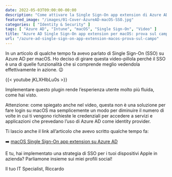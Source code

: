 ```yaml
---
date: 2022-05-03T09:00:00-00:00
description: "Come attivare la Single Sign-On app extension di Azure AD per macOS e rendere più fluida l'esperienza utente dei servizi Microsoft su Mac."
featured_image: "/images/01-Cover-AzureAD-macOS-SSO.jpg"
categories: [ "Identity & Security" ]
tags: [ "Azure AD", "Intune", "macOS", "Single Sign-On", "Video" ]
title: "Azure AD Single Sign-On app extension per macOS: prova sul campo"
url: "/azure-ad-single-sign-on-app-extension-macos-prova-sul-campo"
---
```

In un articolo di qualche tempo fa avevo parlato di Single Sign-On (SSO) su Azure AD per macOS. Ho deciso di girare questa video-pillola perché il SSO è una di quelle funzionalità che si comprende meglio vedendola effettivamente in azione. 😉

{{< youtube jKLXHIbLu0s >}}

Implementare questo plugin rende l’esperienza utente molto più fluida, come hai visto.

Attenzione: come spiegato anche nel video, questa non è una soluzione per fare login su macOS ma semplicemente un modo per diminuire il numero di volte in cui ti vengono richieste le credenziali per accedere a servizi e applicazioni che prevedano l’uso di Azure AD come identity provider.

Ti lascio anche il link all’articolo che avevo scritto qualche tempo fa:  

➡️ [macOS Single Sign-On app extension su Azure AD](/macos-single-sign-on-azure-ad)

E tu, hai implementato una strategia di SSO per i tuoi dispositivi Apple in azienda? Parliamone insieme sui miei profili social!

Il tuo IT Specialist, Riccardo